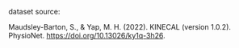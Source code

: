
dataset source:

Maudsley-Barton, S., & Yap, M. H. (2022). KINECAL (version 1.0.2). PhysioNet. https://doi.org/10.13026/ky1q-3h26.